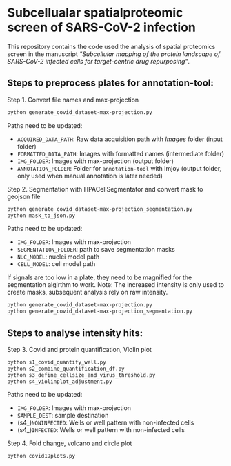Subcellualar spatialproteomic screen of SARS-CoV-2 infection
===============================

This repository contains the code used the analysis of spatial proteomics screen in the manuscript *"Subcellular mapping of the protein landscape of SARS-CoV-2 infected cells for target-centric drug repurposing"*.

## Steps to preprocess plates for annotation-tool:
Step 1. Convert file names and max-projection

```sh
python generate_covid_dataset-max-projection.py
```
Paths need to be updated: 
- `ACQUIRED_DATA_PATH`: Raw data acquisition path with *Images* folder (input folder)
- `FORMATTED_DATA_PATH`: Images with formatted names (intermediate folder)
- `IMG_FOLDER`: Images with max-projection (output folder)
- `ANNOTATION_FOLDER`: Folder for `annotation-tool` with Imjoy (output folder, only used when manual annotation is later needed)

Step 2. Segmentation with HPACellSegmentator and convert mask to geojson file
```sh
python generate_covid_dataset-max-projection_segmentation.py
python mask_to_json.py
```
Paths need to be updated: 
- `IMG_FOLDER`: Images with max-projection 
- `SEGMENTATION_FOLDER`: path to save segmentation masks
- `NUC_MODEL`: nuclei model path
- `CELL_MODEL`: cell model path

If signals are too low in a plate, they need to be magnified for the segmentation algirthm to work. Note: The increased intensity is only used to create masks, subsequent analysis rely on raw intensity.
```sh
python generate_covid_dataset-max-projection.py
python generate_covid_dataset-max-projection_segmentation.py
```

## Steps to analyse intensity hits:
Step 3. Covid and protein quantification, Violin plot
```sh
python s1_covid_quantify_well.py
python s2_combine_quantification_df.py
python s3_define_cellsize_and_virus_threshold.py
python s4_violinplot_adjustment.py
```
Paths need to be updated: 
- `IMG_FOLDER`: Images with max-projection
- `SAMPLE_DEST`: sample destination
- (s4_)`NONINFECTED`: Wells or well pattern with non-infected cells
- (s4_)`INFECTED`: Wells or well pattern with non-infected cells

Step 4. Fold change, volcano and circle plot
```sh
python covid19plots.py
```